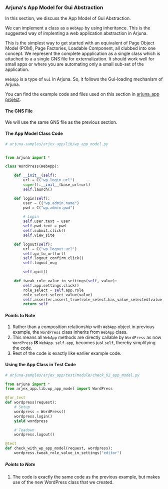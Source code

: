 ### Arjuna's App Model for Gui Abstraction

In this section, we discuss the App Model of Gui Abstraction.

We can implement a class as a `WebApp` by using inheritance. This is the suggested way of implenting a web application abstraction in Arjuna. 

This is the simplest way to get started with an equivalent of Page Object Model (POM), Page Factories, Loadable Component, all clubbed into one concept. We represent the complete appplication as a single class which is attached to a a single GNS file for externalization. It should work well for small apps or where you are automating only a small sub-set of the application. 

`WebApp` is a type of `Gui` in Arjuna. So, it follows the Gui-loading mechanism of Arjuna. 

You can find the example code and files used on this section in [arjuna_app project](https://github.com/rahul-verma/arjuna//tree/master/arjuna-samples/arjex_app).

#### The GNS File

We will use the same GNS file as the previous section.

#### The App Model Class Code

```python
# arjuna-samples/arjex_app/lib/wp_app_model.py


from arjuna import *

class WordPress(WebApp):

    def __init__(self):
        url = C("wp.login.url")
        super().__init__(base_url=url)
        self.launch()

    def login(self):
        user = C("wp.admin.name")
        pwd = C("wp.admin.pwd")

        # Login
        self.user.text = user
        self.pwd.text = pwd
        self.submit.click()
        self.view_site

    def logout(self):
        url = C("wp.logout.url")
        self.go_to_url(url)
        self.logout_confirm.click()
        self.logout_msg

        self.quit()

    def tweak_role_value_in_settings(self, value):
        self.app.settings.click()
        role_select = self.app.role
        role_select.select_value(value)
        self.asserter.assert_true(role_select.has_value_selected(value), "Selection of {} as Role".format(value))
        return self
```

#### Points to Note
1. Rather than a composition relationship with `WebApp` object in previous example, the `WordPress` class inherits from `WebApp` class.
2. This means all `WebApp` methods are directly callable by `WordPress` as now `WordPress` **IS** `WebApp`. `self.app`, becomes just `self`, thereby simplifying the code.
3. Rest of the code is exactly like earlier example code.


#### Using the App Class in Test Code

```python
# arjuna-samples/arjex_app/test/module/check_02_app_model.py

from arjuna import *
from arjex_app.lib.wp_app_model import WordPress

@for_test
def wordpress(request):
    # Setup
    wordpress = WordPress()
    wordpress.login()
    yield wordpress

    # Teadown
    wordpress.logout()

@test
def check_with_wp_app_model(request, wordpress):
    wordpress.tweak_role_value_in_settings("editor")
```

##### Points to Note
1. The code is exactly the same code as the previous example, but makes use of the new WordPress class that we created.

